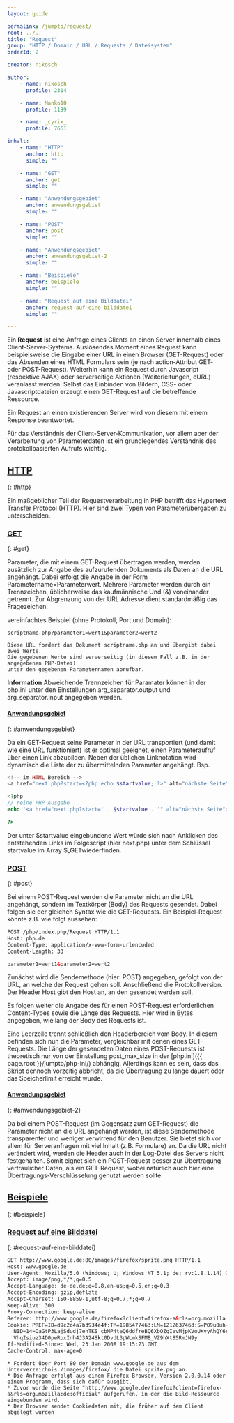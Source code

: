 ```yaml
---
layout: guide

permalink: /jumpto/request/
root: ../..
title: "Request"
group: "HTTP / Domain / URL / Requests / Dateisystem"
orderId: 2

creator: nikosch

author:
    - name: nikosch
      profile: 2314

    - name: Manko10
      profile: 1139

    - name: _cyrix_
      profile: 7661

inhalt:
    - name: "HTTP"
      anchor: http
      simple: ""

    - name: "GET"
      anchor: get
      simple: ""

    - name: "Anwendungsgebiet"
      anchor: anwendungsgebiet
      simple: ""

    - name: "POST"
      anchor: post
      simple: ""

    - name: "Anwendungsgebiet"
      anchor: anwendungsgebiet-2
      simple: ""

    - name: "Beispiele"
      anchor: beispiele
      simple: ""

    - name: "Request auf eine Bilddatei"
      anchor: request-auf-eine-bilddatei
      simple: ""

---
```


Ein **Request** ist eine Anfrage eines Clients an einen Server innerhalb eines Client-Server-Systems. Auslösendes Moment eines Request kann beispielsweise die Eingabe einer URL in einen Browser (GET-Request) oder das Absenden eines HTML Formulars sein (je nach action-Attribut GET- oder POST-Request). Weiterhin kann ein Request durch Javascript (respektive AJAX) oder serverseitige Aktionen (Weiterleitungen, cURL) veranlasst werden. Selbst das Einbinden von Bildern, CSS- oder Javascriptdateien erzeugt einen GET-Request auf die betreffende Ressource.

Ein Request an einen existierenden Server wird von diesem mit einem Response beantwortet.

Für das Verständnis der Client-Server-Kommunikation, vor allem aber der Verarbeitung von Parameterdaten ist ein grundlegendes Verständnis des protokollbasierten Aufrufs wichtig.

## [HTTP](#http)
{: #http}

Ein maßgeblicher Teil der Requestverarbeitung in PHP betrifft das Hypertext Transfer Protocol (HTTP). Hier sind zwei Typen von Parameterübergaben zu unterscheiden.

### [GET](#get)
{: #get}

Parameter, die mit einem GET-Request übertragen werden, werden zusätzlich zur Angabe des aufzurufenden Dokuments als Daten an die URL angehängt. Dabei erfolgt die Angabe in der Form Parametername=Parameterwert. Mehrere Parameter werden durch ein Trennzeichen, üblicherweise das kaufmännische Und (&) voneinander getrennt. Zur Abgrenzung von der URL Adresse dient standardmäßig das Fragezeichen.

vereinfachtes Beispiel (ohne Protokoll, Port und Domain):

>
    scriptname.php?parameter1=wert1&parameter2=wert2
>
    Diese URL fordert das Dokument scriptname.php an und übergibt dabei zwei Werte.
    Die gegebenen Werte sind serverseitig (in diesem Fall z.B. in der angegebenen PHP-Datei)
    unter den gegebenen Parameternamen abrufbar.

<div class="alert alert-info"><strong>Information</strong>
Abweichende Trennzeichen für Paramater können in der php.ini
unter den Einstellungen arg_separator.output und arg_separator.input angegeben werden.</div>


#### [Anwendungsgebiet](#anwendungsgebiet)
{: #anwendungsgebiet}

>
Da ein GET-Request seine Parameter in der URL transportiert (und damit wie eine URL funktioniert) ist er optimal geeignet, einen Parameteraufruf über einen Link abzubilden. Neben der üblichen Linknotation wird dynamisch die Liste der zu übermittelnden Parameter angehängt.
Bsp.

~~~php
<!-- im HTML Bereich -->
<a href="next.php?start=<?php echo $startvalue; ?>" alt="nächste Seite">weiter</a>

<?php
// reine PHP Ausgabe
echo '<a href="next.php?start=' . $startvalue . '" alt="nächste Seite">weiter</a>';

?>
~~~

Der unter $startvalue eingebundene Wert würde sich nach Anklicken des entstehenden Links im Folgescript (hier next.php) unter dem Schlüssel startvalue im Array $_GETwiederfinden.

### [POST](#post)
{: #post}

Bei einem POST-Request werden die Parameter nicht an die URL angehängt, sondern im Textkörper (Body) des Requests gesendet. Dabei folgen sie der gleichen Syntax wie die GET-Requests.
Ein Beispiel-Request könnte z.B. wie folgt aussehen:

~~~html
POST /php/index.php/Request HTTP/1.1
Host: php.de
Content-Type: application/x-www-form-urlencoded
Content-Length: 33

parameter1=wert1&parameter2=wert2
~~~

Zunächst wird die Sendemethode (hier: POST) angegeben, gefolgt von der URL, an welche der Request gehen soll. Anschließend die Protokollversion. Der Header Host gibt den Host an, an den gesendet werden soll.

Es folgen weiter die Angabe des für einen POST-Request erforderlichen Content-Types sowie die Länge des Requests. Hier wird in Bytes angegeben, wie lang der Body des Requests ist.

Eine Leerzeile trennt schließlich den Headerbereich vom Body. In diesem befinden sich nun die Parameter, vergleichbar mit denen eines GET-Requests.
Die Länge der gesendeten Daten eines POST-Requests ist theoretisch nur von der Einstellung post_max_size  in der [php.ini]({{ page.root }}/jumpto/php-ini/) abhängig. Allerdings kann es sein, dass das Skript dennoch vorzeitig abbricht, da die Übertragung zu lange dauert oder das Speicherlimit erreicht wurde.

#### [Anwendungsgebiet](#anwendungsgebiet-2)
{: #anwendungsgebiet-2}

>
Da bei einem POST-Request (im Gegensatz zum GET-Request) die Parameter nicht an die URL angehängt werden, ist diese Sendemethode transparenter und weniger verwirrend für den Benutzer. Sie bietet sich vor allem für Serveranfragen mit viel Inhalt (z.B. Formulare) an. Da die URL nicht verändert wird, werden die Header auch in der Log-Datei des Servers nicht festgehalten. Somit eignet sich ein POST-Request besser zur Übertragung vertraulicher Daten, als ein GET-Request, wobei natürlich auch hier eine Übertragungs-Verschlüsselung genutzt werden sollte.

## [Beispiele](#beispiele)
{: #beispiele}

### [Request auf eine Bilddatei](#request-auf-eine-bilddatei)
{: #request-auf-eine-bilddatei}

~~~html
GET http://www.google.de:80/images/firefox/sprite.png HTTP/1.1
Host: www.google.de
User-Agent: Mozilla/5.0 (Windows; U; Windows NT 5.1; de; rv:1.8.1.14) Gecko/20080404 Firefox/2.0.0.14
Accept: image/png,*/*;q=0.5
Accept-Language: de-de,de;q=0.8,en-us;q=0.5,en;q=0.3
Accept-Encoding: gzip,deflate
Accept-Charset: ISO-8859-1,utf-8;q=0.7,*;q=0.7
Keep-Alive: 300
Proxy-Connection: keep-alive
Referer: http://www.google.de/firefox?client=firefox-a&rls=org.mozilla:de:official
Cookie: PREF=ID=d9c2c4a7b3934e4f:TM=1985477463:LM=1212637463:S=PO9u0uh--zL4ComF;
  NID=14=OaGtP3LajSdudj7ehTKS_cbMP4teQ6ddfreBQ6XbOZqIevMjpKVoUKvyAhQY6rV2R8pm7_
  VhqIsiuz34D0peRoxInh4J3A24Skt0DvdL3pWLmkSFMB_VZ9hXt85RmJN9y
If-Modified-Since: Wed, 23 Jan 2008 19:15:23 GMT
Cache-Control: max-age=0
~~~

~~~code
* Fordert über Port 80 der Domain www.google.de aus dem Unterverzeichnis /images/firefox/ die Datei sprite.png an.
* Die Anfrage erfolgt aus einem Firefox-Browser, Version 2.0.0.14 oder einem Programm, dass sich dafür ausgibt.
* Zuvor wurde die Seite "http://www.google.de/firefox?client=firefox-a&rls=org.mozilla:de:official" aufgerufen, in der die Bild-Ressource eingebunden wird.
* Der Browser sendet Cookiedaten mit, die früher auf dem Client abgelegt wurden
~~~
